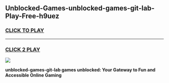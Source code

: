 
## Unblocked-Games-unblocked-games-git-lab-Play-Free-h9uez
<h3>
<a href="https://premium76.site?title=unblocked-games-git-lab&ref=18A1">CLICK TO PLAY</a></h3>
<hr>

<h3>
<a href="https://premium76.site?title=unblocked-games-git-lab&ref=18A1">CLICK 2 PLAY</a>
  
</h3>

<a href="https://premium76.site?title=unblocked-games-git-lab&ref=18A1"><img src="https://clearcache.store/games.png"></a>


**unblocked-games-git-lab games unblocked: Your Gateway to Fun and Accessible Online Gaming**
